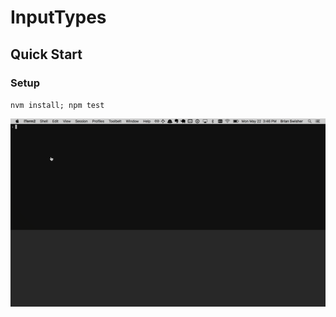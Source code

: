 InputTypes
==========

Quick Start
-----------

### Setup

`nvm install; npm test`

![quick start](quick-start.gif)
